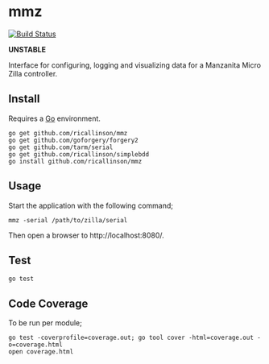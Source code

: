 # mmz

[![Build Status](https://travis-ci.org/ricallinson/mmz.svg?branch=master)](https://travis-ci.org/ricallinson/mmz)

__UNSTABLE__

Interface for configuring, logging and visualizing data for a Manzanita Micro Zilla controller.

## Install

Requires a [Go](https://golang.org/dl/) environment.

    go get github.com/ricallinson/mmz
    go get github.com/goforgery/forgery2
    go get github.com/tarm/serial
    go get github.com/ricallinson/simplebdd
    go install github.com/ricallinson/mmz

## Usage

Start the application with the following command;

    mmz -serial /path/to/zilla/serial

Then open a browser to http://localhost:8080/.

## Test

    go test

## Code Coverage

To be run per module;

    go test -coverprofile=coverage.out; go tool cover -html=coverage.out -o=coverage.html
    open coverage.html
